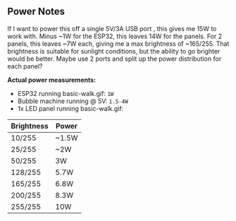 ## Power Notes

If I want to power this off a single 5V/3A USB port , this gives me 15W to work with.  Minus ~1W for the ESP32, this leaves 14W for the panels.  For 2 panels, this leaves ~7W each, giving me a max brightness of ~165/255. That brightness is suitable for sunlight conditions, but the ability to go brighter would be better.  Maybe use 2 ports and split up the power distribution for each panel?

**Actual power measurements:**
* ESP32 running basic-walk.gif: `1W`
* Bubble machine running @ 5V: `1.5-4W`
* 1x LED panel running basic-walk.gif:

Brightness | Power
-----------|------
10/255 | ~1.5W
25/255 | ~2W
50/255 | 3W
128/255 | 5.7W
165/255 | 6.8W
200/255 | 8.3W
255/255 | 10W
